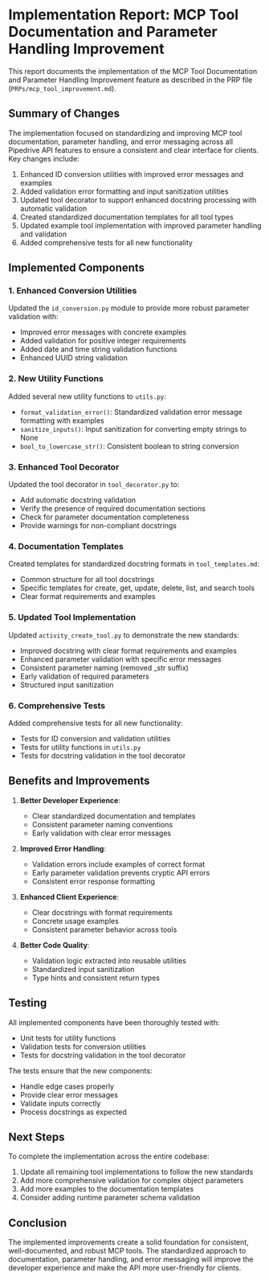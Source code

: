 # Implementation Report: MCP Tool Documentation and Parameter Handling Improvement

This report documents the implementation of the MCP Tool Documentation and Parameter Handling Improvement feature as described in the PRP file (`PRPs/mcp_tool_improvement.md`).

## Summary of Changes

The implementation focused on standardizing and improving MCP tool documentation, parameter handling, and error messaging across all Pipedrive API features to ensure a consistent and clear interface for clients. Key changes include:

1. Enhanced ID conversion utilities with improved error messages and examples
2. Added validation error formatting and input sanitization utilities
3. Updated tool decorator to support enhanced docstring processing with automatic validation
4. Created standardized documentation templates for all tool types
5. Updated example tool implementation with improved parameter handling and validation
6. Added comprehensive tests for all new functionality

## Implemented Components

### 1. Enhanced Conversion Utilities

Updated the `id_conversion.py` module to provide more robust parameter validation with:
- Improved error messages with concrete examples
- Added validation for positive integer requirements
- Added date and time string validation functions
- Enhanced UUID string validation

### 2. New Utility Functions

Added several new utility functions to `utils.py`:
- `format_validation_error()`: Standardized validation error message formatting with examples
- `sanitize_inputs()`: Input sanitization for converting empty strings to None
- `bool_to_lowercase_str()`: Consistent boolean to string conversion

### 3. Enhanced Tool Decorator

Updated the tool decorator in `tool_decorator.py` to:
- Add automatic docstring validation
- Verify the presence of required documentation sections
- Check for parameter documentation completeness
- Provide warnings for non-compliant docstrings

### 4. Documentation Templates

Created templates for standardized docstring formats in `tool_templates.md`:
- Common structure for all tool docstrings
- Specific templates for create, get, update, delete, list, and search tools
- Clear format requirements and examples

### 5. Updated Tool Implementation

Updated `activity_create_tool.py` to demonstrate the new standards:
- Improved docstring with clear format requirements and examples
- Enhanced parameter validation with specific error messages
- Consistent parameter naming (removed _str suffix)
- Early validation of required parameters
- Structured input sanitization

### 6. Comprehensive Tests

Added comprehensive tests for all new functionality:
- Tests for ID conversion and validation utilities
- Tests for utility functions in `utils.py`
- Tests for docstring validation in the tool decorator

## Benefits and Improvements

1. **Better Developer Experience**:
   - Clear standardized documentation and templates
   - Consistent parameter naming conventions
   - Early validation with clear error messages

2. **Improved Error Handling**:
   - Validation errors include examples of correct format
   - Early parameter validation prevents cryptic API errors
   - Consistent error response formatting

3. **Enhanced Client Experience**:
   - Clear docstrings with format requirements
   - Concrete usage examples
   - Consistent parameter behavior across tools

4. **Better Code Quality**:
   - Validation logic extracted into reusable utilities
   - Standardized input sanitization
   - Type hints and consistent return types

## Testing

All implemented components have been thoroughly tested with:
- Unit tests for utility functions
- Validation tests for conversion utilities
- Tests for docstring validation in the tool decorator

The tests ensure that the new components:
- Handle edge cases properly
- Provide clear error messages
- Validate inputs correctly
- Process docstrings as expected

## Next Steps

To complete the implementation across the entire codebase:

1. Update all remaining tool implementations to follow the new standards
2. Add more comprehensive validation for complex object parameters
3. Add more examples to the documentation templates
4. Consider adding runtime parameter schema validation

## Conclusion

The implemented improvements create a solid foundation for consistent, well-documented, and robust MCP tools. The standardized approach to documentation, parameter handling, and error messaging will improve the developer experience and make the API more user-friendly for clients.